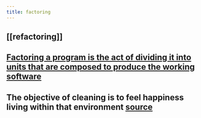 ```yaml
---
title: factoring
---
```


## [[refactoring]]
## [Factoring a program is the act of dividing it into units that are composed to produce the working software](https://raganwald.com/2014/12/20/why-why-functional-programming-matters-matters.html#fnref:4)
## The objective of cleaning is to feel happiness living within that environment [source](https://react.christmas/2020/20)
